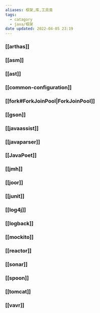 ```yaml
---
aliases: 框架,库,工具类
tags:
  - catagory
  - java/框架
date updated: 2022-04-05 23:19
---
```


### [[arthas]]

### [[asm]]

### [[ast]]

### [[common-configuration]]

### [[fork#ForkJoinPool|ForkJoinPool]]

### [[gson]]

### [[javaassist]]

### [[javaparser]]

### [[JavaPoet]]

### [[jmh]]

### [[joor]]

### [[junit]]

### [[log4j]]

### [[logback]]

### [[mockito]]

### [[reactor]]

### [[sonar]]

### [[spoon]]

### [[tomcat]]

### [[vavr]]
